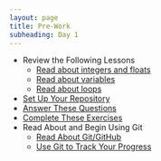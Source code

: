 ```yaml
---
layout: page
title: Pre-Work
subheading: Day 1
---
```


* Review the Following Lessons
    * [Read about integers and floats](./lessons/integers_and_floats)
    * [Read about variables](./lessons/variables)
    * [Read about loops](./lessons/loops)
* [Set Up Your Repository](./activities/repository_setup)
* [Answer These Questions](./activities/questions)
* [Complete These Exercises](./activities/exercises)
* Read About and Begin Using Git
    * [Read About Git/GitHub](./lessons/git_and_github)
    * [Use Git to Track Your Progress](./activities/tracking_progress_with_git)




